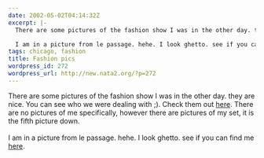 ```yaml
---
date: 2002-05-02T04:14:32Z
excerpt: |-
  There are some pictures of the fashion show I was in the other day. they are nice. You can see who we were dealing with ;). Check them out here. There are no pictures of me specifically, however there are pictures of my set, it is the fifth picture down.

  I am in a picture from le passage. hehe. I look ghetto. see if you can find me...
tags: chicago, fashion
title: Fashion pics
wordpress_id: 272
wordpress_url: http://new.nata2.org/?p=272
---
```


There are some pictures of the fashion show I was in the other day. they are nice. You can see who we were dealing with ;). Check them out <a href="http://www.urchicago.com/lepassage.asp">here</a>. There are no pictures of me specifically, however there are pictures of my set, it is the fifth picture down.
<br/><br/>
I am in a picture from le passage. hehe. I look ghetto. see if you can find me <a href="http://www.urchicago.com/lepassage8.asp">here</a>.


